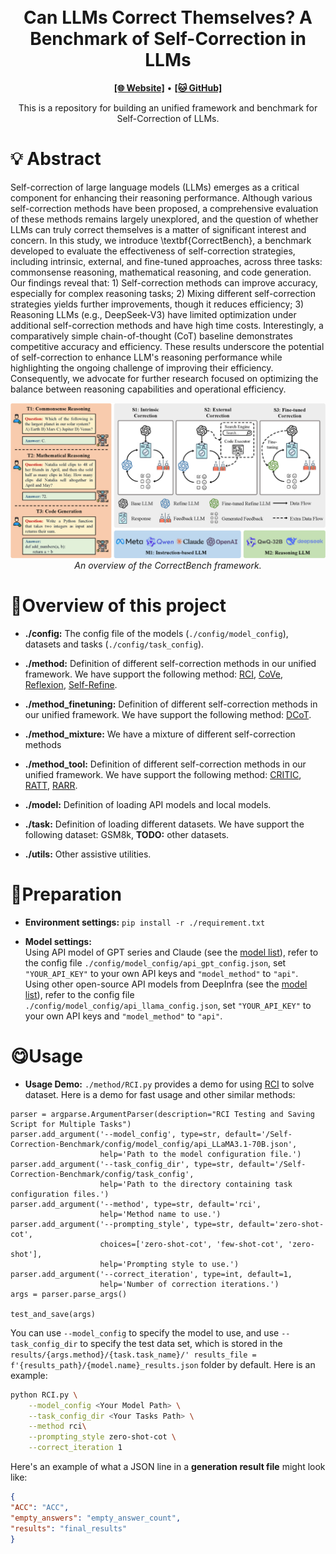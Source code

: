 <h1 align="center">
<br>
Can LLMs Correct Themselves? A Benchmark of Self-Correction in LLMs
</h1>
<p align="center">
  <a href="https://criticbench.github.io/"><b>[🌐 Website]</b></a> •
  <a href="https://github.com/zelizhao/CorrectBench"><b>[🐱 GitHub]</b></a>
  <br>
</p>
<p align="center">
This is a repository for building an unified framework and benchmark for Self-Correction of LLMs.

# 💡 Abstract
Self-correction of large language models (LLMs) emerges as a critical component for enhancing their reasoning performance. Although various self-correction methods have been proposed, a comprehensive evaluation of these methods remains largely unexplored, and the question of whether LLMs can truly correct themselves is a matter of significant interest and concern. In this study, we introduce \textbf{CorrectBench}, a benchmark developed to evaluate the effectiveness of self-correction strategies, including intrinsic, external, and fine-tuned approaches, across three tasks: commonsense reasoning, mathematical reasoning, and code generation. Our findings reveal that: 1) Self-correction methods can improve accuracy, especially for complex reasoning tasks; 2) Mixing different self-correction strategies yields further improvements, though it reduces efficiency; 3) Reasoning LLMs (e.g., DeepSeek-V3) have limited optimization under additional self-correction methods and have high time costs. Interestingly, a comparatively simple chain-of-thought (CoT) baseline demonstrates competitive accuracy and efficiency. These results underscore the potential of self-correction to enhance LLM's reasoning performance while highlighting the ongoing challenge of improving their efficiency. Consequently, we advocate for further research focused on optimizing the balance between reasoning capabilities and operational efficiency.
<p align="center">
    <img src="https://github.com/zelizhao/CorrectBench/blob/main/Self-Correction-Benchmark/overview.png" width="1000">
        <br>
    <em>An overview of the CorrectBench framework.</em>
</p>


# 📃Overview of this project
- **./config:** The config file of the models (`./config/model_config`), datasets and tasks (`./config/task_config`). 

- **./method:** Definition of different self-correction methods in our unified framework. We have support the following method: [RCI](https://arxiv.org/abs/2303.17491), [CoVe](https://arxiv.org/abs/2309.11495), [Reflexion](https://arxiv.org/abs/2303.11366), [Self-Refine](https://arxiv.org/abs/2303.17651).

- **./method_finetuning:** Definition of different self-correction methods in our unified framework. We have support the following method: [DCoT](https://arxiv.org/pdf/2407.03181).

- **./method_mixture:** We have a mixture of different self-correction methods

-  **./method_tool:** Definition of different self-correction methods in our unified framework. We have support the following method: [CRITIC](https://arxiv.org/abs/2305.11738), [RATT](https://arxiv.org/abs/2406.02746), [RARR](https://arxiv.org/abs/2210.08726).
  
- **./model:** Definition of loading API models and local models.

- **./task:** Definition of loading different datasets. We have support the following dataset: GSM8k, **TODO:** other datasets.

- **./utils:** Other assistive utilities.

# 🚀Preparation 
- **Environment settings:** `pip install -r ./requirement.txt`

- **Model settings:**   
Using API model of GPT series and Claude (see the [model list](https://api.keya.pw/pricing)), refer to the config file `./config/model_config/api_gpt_config.json`, set `"YOUR_API_KEY"` to your own API keys and `"model_method"` to `"api"`.   
Using other open-source API models from DeepInfra (see the [model list](https://deepinfra.com/models)), refer to the config file `./config/model_config/api_llama_config.json`, set `"YOUR_API_KEY"` to your own API keys and `"model_method"` to `"api"`.

# 😋Usage 
- **Usage Demo:** `./method/RCI.py` provides a demo for using [RCI](https://arxiv.org/abs/2303.17491) to solve dataset. Here is a demo for fast usage and other similar methods:   
```
parser = argparse.ArgumentParser(description="RCI Testing and Saving Script for Multiple Tasks")
parser.add_argument('--model_config', type=str, default='/Self-Correction-Benchmark/config/model_config/api_LLaMA3.1-70B.json',
                    help='Path to the model configuration file.')
parser.add_argument('--task_config_dir', type=str, default='/Self-Correction-Benchmark/config/task_config',
                    help='Path to the directory containing task configuration files.')
parser.add_argument('--method', type=str, default='rci',
                    help='Method name to use.')
parser.add_argument('--prompting_style', type=str, default='zero-shot-cot',
                    choices=['zero-shot-cot', 'few-shot-cot', 'zero-shot'],
                    help='Prompting style to use.')
parser.add_argument('--correct_iteration', type=int, default=1, 
                    help='Number of correction iterations.')
args = parser.parse_args()

test_and_save(args)

```

You can use `--model_config` to specify the model to use, and use `--task_config_dir` to specify the test data set, which is stored in the `results/{args.method}/{task.task_name}/'
results_file = f'{results_path}/{model.name}_results.json` folder by default. Here is an example:
```sh
python RCI.py \
    --model_config <Your Model Path> \
    --task_config_dir <Your Tasks Path> \
    --method rci\
    --prompting_style zero-shot-cot \
    --correct_iteration 1
```
Here's an example of what a JSON line in a **generation result file** might look like:
```json lines
{
"ACC": "ACC",
"empty_answers": "empty_answer_count",
"results": "final_results"
}
```
